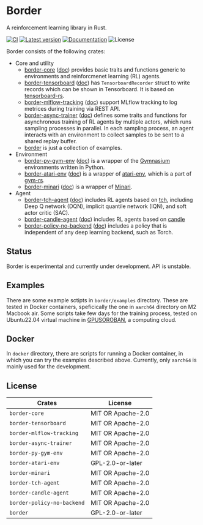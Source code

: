 # Border

A reinforcement learning library in Rust.

[![CI](https://github.com/taku-y/border/actions/workflows/ci.yml/badge.svg)](https://github.com/taku-y/border/actions/workflows/ci.yml)
[![Latest version](https://img.shields.io/crates/v/border.svg)](https://crates.io/crates/border)
[![Documentation](https://docs.rs/border/badge.svg)](https://docs.rs/border)
![License](https://img.shields.io/crates/l/border.svg)

Border consists of the following crates:

* Core and utility
  * [border-core](https://crates.io/crates/border-core) ([doc](https://docs.rs/border-core/latest/border_core/)) provides basic traits and functions generic to environments and reinforcmenet learning (RL) agents.
  * [border-tensorboard](https://crates.io/crates/border-tensorboard) ([doc](https://docs.rs/border-core/latest/border_tensorboard/)) has `TensorboardRecorder` struct to write records which can be shown in Tensorboard. It is based on [tensorboard-rs](https://crates.io/crates/tensorboard-rs).
  * [border-mlflow-tracking](https://crates.io/crates/border-mlflow-tracking) ([doc](https://docs.rs/border-core/latest/border_mlflow_tracking/)) support MLflow tracking to log metrices during training via REST API.
  * [border-async-trainer](https://crates.io/crates/border-async-trainer) ([doc](https://docs.rs/border-core/latest/border_async_trainer/)) defines some traits and functions for asynchronous training of RL agents by multiple actors, which runs sampling processes in parallel. In each sampling process, an agent interacts with an environment to collect samples to be sent to a shared replay buffer.
  * [border](https://crates.io/crates/border) is just a collection of examples.
* Environment
  * [border-py-gym-env](https://crates.io/crates/border-py-gym-env) ([doc](https://docs.rs/border-core/latest/border_py_gym_env/)) is a wrapper of the [Gymnasium](https://gymnasium.farama.org) environments written in Python.
  * [border-atari-env](https://crates.io/crates/border-atari-env) ([doc](https://docs.rs/border-core/latest/border_atari_env/)) is a wrapper of [atari-env](https://crates.io/crates/atari-env), which is a part of [gym-rs](https://crates.io/crates/gym-rs).
  * [border-minari](https://crates.io/crates/border-minari) ([doc](https://docs.rs/border-core/latest/border_minari/))
    is a wrapper of [Minari](https://minari.farama.org).
* Agent
  * [border-tch-agent](https://crates.io/crates/border-tch-agent) ([doc](https://docs.rs/border-core/latest/border_tch_agent/)) includes RL agents based on [tch](https://crates.io/crates/tch), including Deep Q network (DQN), implicit quantile network (IQN), and soft actor critic (SAC).
  * [border-candle-agent](https://crates.io/crates/border-candle-agent) ([doc](https://docs.rs/border-core/latest/border_candle_agent/)) includes RL agents based on [candle](https://crates.io/crates/candle-core)
  * [border-policy-no-backend](https://crates.io/crates/border-policy-no-backend) ([doc](https://docs.rs/border-core/latest/border_policy_no_backend/)) includes a policy that is independent of any deep learning backend, such as Torch.

## Status

Border is experimental and currently under development. API is unstable.

## Examples

There are some example sctipts in `border/examples` directory. These are tested in Docker containers, speficically the one in `aarch64` directory on M2 Macbook air. Some scripts take few days for the training process, tested on Ubuntu22.04 virtual machine in  [GPUSOROBAN](https://soroban.highreso.jp), a computing cloud.

## Docker

In `docker` directory, there are scripts for running a Docker container, in which you can try the examples described above. Currently, only `aarch64` is mainly used for the development.

## License

Crates                    | License
--------------------------|------------------
`border-core`             | MIT OR Apache-2.0
`border-tensorboard`      | MIT OR Apache-2.0
`border-mlflow-tracking`  | MIT OR Apache-2.0
`border-async-trainer`    | MIT OR Apache-2.0
`border-py-gym-env`       | MIT OR Apache-2.0
`border-atari-env`        | GPL-2.0-or-later
`border-minari`           | MIT OR Apache-2.0
`border-tch-agent`        | MIT OR Apache-2.0
`border-candle-agent`     | MIT OR Apache-2.0
`border-policy-no-backend`| MIT OR Apache-2.0
`border`                  | GPL-2.0-or-later
